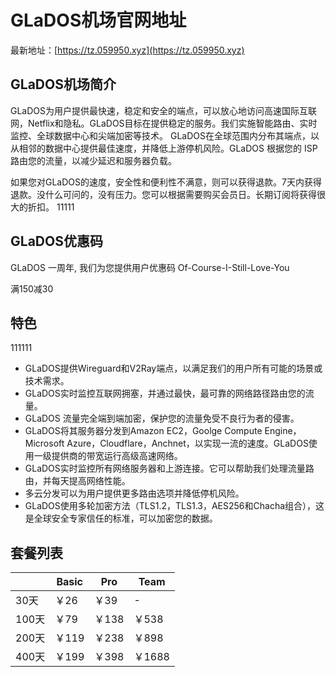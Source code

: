 # GLaDOS机场官网地址

最新地址：[https://tz.059950.xyz](https://tz.059950.xyz)

## GLaDOS机场简介

GLaDOS为用户提供最快速，稳定和安全的端点，可以放心地访问高速国际互联网，Netflix和隐私。GLaDOS目标在提供稳定的服务。我们实施智能路由、实时监控、全球数据中心和尖端加密等技术。
GLaDOS在全球范围内分布其端点，以从相邻的数据中心提供最佳速度，并降低上游停机风险。GLaDOS 根据您的 ISP 路由您的流量，以减少延迟和服务器负载。

如果您对GLaDOS的速度，安全性和便利性不满意，则可以获得退款。7天内获得退款。没什么可问的，没有压力。您可以根据需要购买会员日。长期订阅将获得很大的折扣。
11111
## GLaDOS优惠码

GLaDOS 一周年, 我们为您提供用户优惠码 Of-Course-I-Still-Love-You

满150减30

## 特色
111111
* GLaDOS提供Wireguard和V2Ray端点，以满足我们的用户所有可能的场景或技术需求。
* GLaDOS实时监控互联网拥塞，并通过最快，最可靠的网络路径路由您的流量。
* GLaDOS 流量完全端到端加密，保护您的流量免受不良行为者的侵害。
* GLaDOS将其服务器分发到Amazon EC2，Goolge Compute Engine，Microsoft Azure，Cloudflare，Anchnet，以实现一流的速度。GLaDOS使用一级提供商的带宽运行高级高速网络。
* GLaDOS实时监控所有网络服务器和上游连接。它可以帮助我们处理流量路由，并每天提高网络性能。
* 多云分发可以为用户提供更多路由选项并降低停机风险。
* GLaDOS使用多轮加密方法（TLS1.2，TLS1.3，AES256和Chacha组合），这是全球安全专家信任的标准，可以加密您的数据。

## 套餐列表

||Basic|Pro|Team|
|----|----|----|----|
|30天|￥26|￥39|-|
|100天|￥79|￥138|￥538|
|200天|￥119|￥238|￥898|
|400天|￥199|￥398|￥1688|




